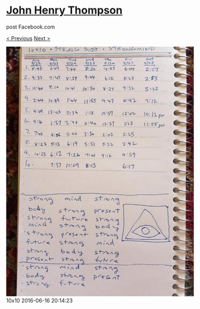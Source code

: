# [John Henry Thompson](../README.md)
post Facebook.com

[< Previous](2016-06-22-3.md) [Next >](2016-06-16-2.md)

[![](../media/2016-06-16/10x10.jpg)](../README.md)
10x10
2016-06-16 20:14:23
